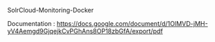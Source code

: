 SolrCloud-Monitoring-Docker



Documentation : 
https://docs.google.com/document/d/1OlMVD-jMH-yV4Aemgd9GjqejkCvPGhAns8OP18zbGfA/export/pdf

